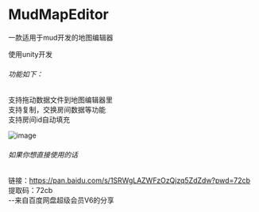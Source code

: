 # MudMapEditor
一款适用于mud开发的地图编辑器

使用unity开发

###### 功能如下：

支持拖动数据文件到地图编辑器里  
支持复制，交换房间数据等功能  
支持房间id自动填充  

![image](https://github.com/liyu1525/MudMapEditor/blob/master/Image/1.png)

###### 如果你想直接使用的话

链接：https://pan.baidu.com/s/1SRWgLAZWFzOzQjzq5ZdZdw?pwd=72cb  
提取码：72cb  
--来自百度网盘超级会员V6的分享
